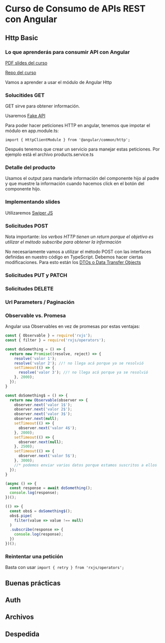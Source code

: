 # Curso de Consumo de APIs REST con Angular

## Http Basic

### Lo que aprenderás para consumir API con Angular

[PDF slides del curso](https://static.platzi.com/media/public/uploads/slides-angular-apis_c59a4ce6-0c7e-4ddd-b671-61863634a81c.pdf)

[Repo del curso](https://github.com/platzi/angular-APIS)

Vamos a aprender a usar el módulo de Angular Http

### Solucitides GET

GET sirve para obtener información.

Usaremos [Fake API](https://young-sands-07814.herokuapp.com/docs)

Para poder hacer peticiones HTTP en angular, tenemos que impotar el módulo en app.module.ts:

`import { HttpClientModule } from '@angular/common/http';`

Después tenemos que crear un servicio para manejar estas peticiones. Por ejemplo está el archivo products.service.ts

### Detalle del producto

Usamos el output para mandarle información del componente hijo al padre y que muestre la información cuando hacemos click en el botón del componente hijo.

### Implementando slides

Utilizaremos [Swiper JS](https://swiperjs.com/angular)

### Solicitudes POST

Nota importante: *los verbos HTTP tienen un return porque el objetivo es utilizar el método subscribe para obtener la información*

No necesariamente vamos a utilizar el método POST con las interfaces definidas en nuestro código en TypeScript. Debemos hacer ciertas modificaciones. Para esto están los [DTOs o Data Transfer Objects](https://www.arquitecturajava.com/typescript-interface-y-angular-dtos/)

### Solicitudes PUT y PATCH

### Solicitudes DELETE

### Url Parameters / Paginación

### Observable vs. Promesa

Angular usa Observables en vez de promesas por estas ventajas:

```javascript
const { Observable } = require('rxjs');
const { filter } = require('rxjs/operators');

const doSomething = () => {
  return new Promise((resolve, reject) => {
    resolve('valor 1');
    resolve('valor 2'); //! no llega acá porque ya se resolvió
    setTimeout(() => {
      resolve('valor 3'); //! no llega acá porque ya se resolvió
    }, 2000);
  });
}

const doSomething$ = () => {
  return new Observable(observer => {
    observer.next('valor 1$');
    observer.next('valor 2$');
    observer.next('valor 3$');
    observer.next(null);
    setTimeout(() => {
      observer.next('valor 4$');
    }, 2000);
    setTimeout(() => {
      observer.next(null);
    }, 2500);
    setTimeout(() => {
      observer.next('valor 5$');
    }, 3000);
    //* podemos enviar varios datos porque estamos suscritos a ellos
  });
}

(async () => {
  const response = await doSomething();
  console.log(response);
})();

(() => {
  const obs$ = doSomething$();
  obs$.pipe(
    filter(value => value !== null)
  )
  .subscribe(response => {
    console.log(response);
  })
})();

```

### Reintentar una petición

Basta con usar `import { retry } from 'rxjs/operators';`

## Buenas prácticas

## Auth

## Archivos

## Despedida

